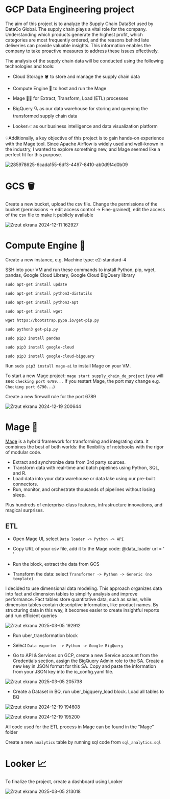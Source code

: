 # GCP Data Engineering project
The aim of this project is to analyze the Supply Chain DataSet used by DataCo Global. 
The supply chain plays a vital role for the company. Understanding which products generate the highest profit, which categories are most frequently ordered, and the reasons behind late deliveries can provide valuable insights. 
This information enables the company to take proactive measures to address these issues effectively.

The analysis of the supply chain data will be conducted using the following technologies and tools:

* Cloud Storage 🪣 to store and manage the supply chain data

* Compute Engine 💽 to host and run the Mage

* Mage 🧙‍♂️ for Extract, Transform, Load (ETL) processes

* BigQuery 🔍 as our data warehouse for storing and querying the transformed supply chain data

* Looker📈 as our business intelligence and data visualization platform

💡Additionally, a key objective of this project is to gain hands-on experience with the Mage tool. 
Since Apache Airflow is widely used and well-known in the industry, I wanted to explore something new, and Mage seemed like a perfect fit for this purpose.

![285978625-6cada155-6df3-4497-8410-ab0d9f4d0b09](https://github.com/user-attachments/assets/8bdb53eb-3ffb-4440-93d0-4684fdfd8539)

# GCS 🪣

Create a new bucket, upload the csv file. Change the permissions of the bucket (permissions -> edit access control -> Fine-grained), edit the access of the csv file to make it publicly available

![Zrzut ekranu 2024-12-11 162927](https://github.com/user-attachments/assets/953c20ce-958b-4675-baca-ec7e92426458)

# Compute Engine 💽

Create a new instance, e.g. Machine type: e2-standard-4

SSH into your VM and run these commands to install Python, pip, wget, pandas, Google Cloud Library, Google Cloud BigQuery library

`sudo apt-get install update`

`sudo apt-get install python3-distutils`

`sudo apt-get install python3-apt`

`sudo apt-get install wget`

`wget https://bootstrap.pypa.io/get-pip.py`

`sudo python3 get-pip.py`

`sudo pip3 install pandas`

`sudo pip3 install google-cloud`

`sudo pip3 install google-cloud-bigquery`

Run `sudo pip3 install mage-ai` to install Mage on your VM.

To start a new Mage project: `mage start supply_chain_de_project` (you will see: `Checking port 6789...` if you restart Mage, the port may change e.g. `Checking port 6790...`)

Create a new firewall rule for the port 6789

![Zrzut ekranu 2024-12-19 200644](https://github.com/user-attachments/assets/a5440a83-5e08-47fd-99d8-6a10b1596f94)

# Mage 🧙
[Mage](https://www.mage.ai/) is a hybrid framework for transforming and integrating data. It combines the best of both worlds: the flexibility of notebooks with the rigor of modular code.

* Extract and synchronize data from 3rd party sources.
* Transform data with real-time and batch pipelines using Python, SQL, and R.
* Load data into your data warehouse or data lake using our pre-built connectors.
* Run, monitor, and orchestrate thousands of pipelines without losing sleep.

Plus hundreds of enterprise-class features, infrastructure innovations, and magical surprises.
## ETL

* Open Mage UI, select `Data loader -> Python -> API`

* Copy URL of your csv file, add it to the Mage code: @data_loader url = ' '

* Run the block, extract the data from GCS

* Transform the data: select `Transformer -> Python -> Generic (no template)`

I decided to use dimensional data modeling. This approach organizes data into fact and dimension tables to simplify analysis and improve performance. Fact tables store quantitative data, such as sales, while dimension tables contain descriptive information, like product names. By structuring data in this way, it becomes easier to create insightful reports and run efficient queries

![Zrzut ekranu 2025-03-05 192912](https://github.com/user-attachments/assets/82453830-b15f-43b4-92cf-5b39733e4075)

* Run uber_transformation block

* Select `Data exporter -> Python -> Google BigQuery`

* Go to API & Services on GCP, create a new Service account from the Credentials section, assign the BigQuery Admin role to the SA. Create a new key in JSON format for this SA. Copy and paste the information from your JSON key into the io_config.yaml file.

![Zrzut ekranu 2025-03-05 205738](https://github.com/user-attachments/assets/743fc2c5-8b22-4d62-9cd3-b8f7c52c0996)

* Create a Dataset in BQ, run uber_bigquery_load block. Load all tables to BQ

![Zrzut ekranu 2024-12-19 194608](https://github.com/user-attachments/assets/f022b564-d69c-4447-a8f1-ae820571d624)

![Zrzut ekranu 2024-12-19 195200](https://github.com/user-attachments/assets/d8d5da31-468d-42dc-beb8-0ad13a2eff1f)

All code used for the ETL process in Mage can be found in the "Mage" folder

Create a new `analytics` table by running sql code from `sql_analytics.sql`

# Looker 📈

To finalize the project, create a dashboard using Looker

![Zrzut ekranu 2025-03-05 213018](https://github.com/user-attachments/assets/ac55734a-6efc-4a00-9a1a-b586828159e6)


